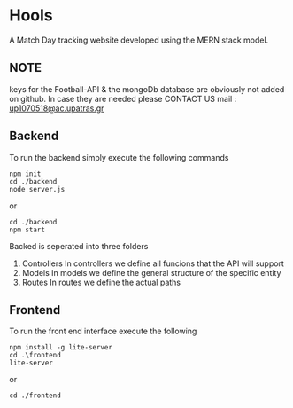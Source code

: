 # Hools
A Match Day tracking website developed using the MERN stack model.

## NOTE
keys for the Football-API  & the mongoDb database are obviously not added on github. In case they are needed please CONTACT US 
mail : up1070518@ac.upatras.gr

## Backend
To run the backend simply execute the following commands
```
npm init
cd ./backend 
node server.js
```
or 
```
cd ./backend 
npm start
```
Backed is seperated into three folders
1. Controllers
In controllers we define all funcions that the API will support
2. Models
In models we define the general structure of the specific entity
3. Routes
In routes we define the actual paths 

## Frontend
To run the front end interface execute the following 
```
npm install -g lite-server
cd .\frontend
lite-server
```
or 
```
cd ./frontend 
```
